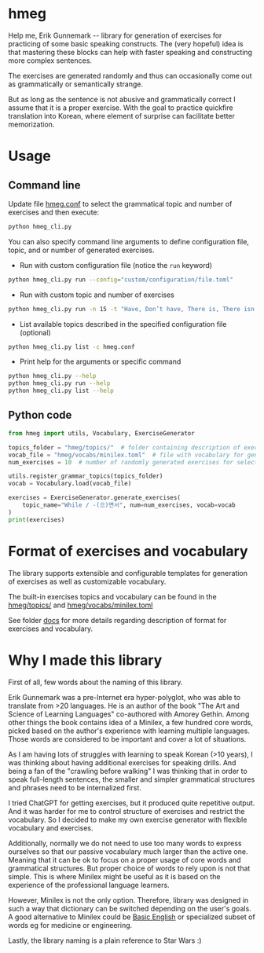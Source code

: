 # hmeg

Help me, Erik Gunnemark -- library for generation of exercises for practicing of some basic speaking constructs.
The (very hopeful) idea is that mastering these blocks can help with faster speaking and constructing more
complex sentences. 

The exercises are generated randomly and thus can occasionally come out
as grammatically or semantically strange.

But as long as the sentence is not abusive and grammatically correct I assume
that it is a proper exercise. With the goal to practice quickfire translation into Korean,
where element of surprise can facilitate better memorization.

# Usage

## Command line

Update file [hmeg.conf](hmeg.conf) to select the grammatical topic and number of exercises
and then execute:
```bash
python hmeg_cli.py
```

You can also specify command line arguments to define configuration file, topic,
and or number of generated exercises.

* Run with custom configuration file (notice the `run` keyword)
```bash
python hmeg_cli.py run --config="custom/configuration/file.toml"
```

* Run with custom topic and number of exercises
```bash
python hmeg_cli.py run -n 15 -t "Have, Don’t have, There is, There isn’t / 있어요, 없어요"
```

* List available topics described in the specified configuration file (optional)
```bash
python hmeg_cli.py list -c hmeg.conf
```

* Print help for the arguments or specific command

```bash
python hmeg_cli.py --help
python hmeg_cli.py run --help
python hmeg_cli.py list --help
```

## Python code

```python
from hmeg import utils, Vocabulary, ExerciseGenerator

topics_folder = "hmeg/topics/"  # folder containing description of exercises for different grammar topics.
vocab_file = "hmeg/vocabs/minilex.toml"  # file with vocabulary for generation of exercises.
num_exercises = 10  # number of randomly generated exercises for selected topic

utils.register_grammar_topics(topics_folder)
vocab = Vocabulary.load(vocab_file)

exercises = ExerciseGenerator.generate_exercises(
    topic_name="While / -(으)면서", num=num_exercises, vocab=vocab
)
print(exercises)
```

# Format of exercises and vocabulary

The library supports extensible and configurable templates for generation of exercises
as well as customizable vocabulary.

The built-in exercises topics and vocabulary can be found in the
[hmeg/topics/](hmeg/topics/) and [hmeg/vocabs/minilex.toml](hmeg/vocabs/minilex.toml) 

See folder [docs](docs) for more details regarding description of format for exercises and vocabulary.

# Why I made this library

First of all, few words about the naming of this library.

Erik Gunnemark was a pre-Internet era hyper-polyglot, who was able to translate from >20 languages.
He is an author of the book "The Art and Science of Learning Languages" co-authored with Amorey Gethin.
Among other things the book contains idea of a Minilex,
a few hundred core words, picked based on the author's experience with learning multiple languages.
Those words are considered to be important and cover a lot of situations.

As I am having lots of struggles with learning to speak Korean (>10 years), I was
thinking about having additional exercises for speaking drills. And
being a fan of the "crawling before walking" I was thinking that in
order to speak full-length sentences, the smaller and simpler
grammatical structures and phrases need to be internalized first.

I tried ChatGPT for getting exercises, but it produced quite repetitive
output. And it was harder for me to control structure of exercises
and restrict the vocabulary. So I decided to make my own exercise
generator with flexible vocabulary and exercises.

Additionally, normally we do not need to use too many words to express
ourselves so that our passive vocabulary much larger than the active one.
Meaning that it can be ok to focus on a proper usage
of core words and grammatical structures. But proper choice of words
to rely upon is not that simple. This is where Minilex might be useful as it
is based on the experience of the professional language learners.

However, Minilex is not the only option. Therefore, library was designed in such a way
that dictionary can be switched depending on the user's goals.
A good alternative to Minilex could be [Basic English](https://en.wikipedia.org/wiki/Basic_English)
or specialized subset of words eg for medicine or engineering.  

Lastly, the library naming is a plain reference to Star Wars :)
